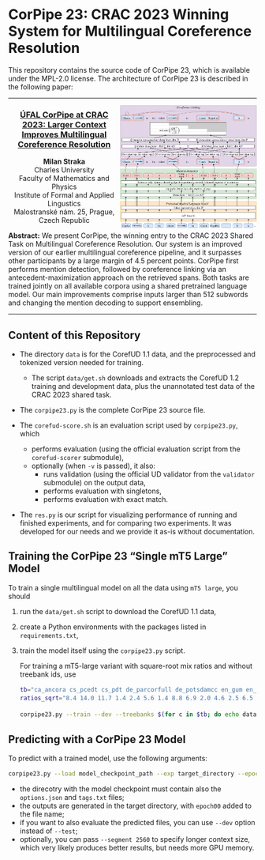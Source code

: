 # CorPipe 23: CRAC 2023 Winning System for Multilingual Coreference Resolution

This repository contains the source code of CorPipe 23, which is available under
the MPL-2.0 license. The architecture of CorPipe 23 is described in the following
paper:

---

<img src="figures/corpipe23_architecture.svg" alt="CorPipe Architecture" align="right" style="width: 55%">

<h3 align="center"><a href="https://aclanthology.org/2023.crac-sharedtask.4/">ÚFAL CorPipe at CRAC 2023: Larger Context Improves Multilingual Coreference Resolution</a></h3>

<p align="center">
  <b>Milan Straka</b><br>
  Charles University<br>
  Faculty of Mathematics and Physics<br>
  Institute of Formal and Applied Lingustics<br>
  Malostranské nám. 25, Prague, Czech Republic
</p>

**Abstract:** We present CorPipe, the winning entry to the CRAC 2023 Shared Task
on Multilingual Coreference Resolution. Our system is an improved version of our
earlier multilingual coreference pipeline, and it surpasses other participants
by a large margin of 4.5 percent points. CorPipe first performs mention
detection, followed by coreference linking via an antecedent-maximization
approach on the retrieved spans. Both tasks are trained jointly on all available
corpora using a shared pretrained language model. Our main improvements comprise
inputs larger than 512 subwords and changing the mention decoding to support
ensembling. <br clear="both">

---

## Content of this Repository

- The directory `data` is for the CorefUD 1.1 data, and the preprocessed
  and tokenized version needed for training.
  - The script `data/get.sh` downloads and extracts the CorefUD 1.2 training and
    development data, plus the unannotated test data of the CRAC 2023 shared
    task.

- The `corpipe23.py` is the complete CorPipe 23 source file.

- The `corefud-score.sh` is an evaluation script used by `corpipe23.py`, which
  - performs evaluation (using the official evaluation script from the `corefud-scorer` submodule),
  - optionally (when `-v` is passed), it also:
    - runs validation (using the official UD validator from the `validator` submodule) on the output data,
    - performs evaluation with singletons,
    - performs evaluation with exact match.

- The `res.py` is our script for visualizing performance of running and finished
  experiments, and for comparing two experiments. It was developed for our needs
  and we provide it as-is without documentation.

## Training the CorPipe 23 “Single mT5 Large” Model

To train a single multilingual model on all the data using `mT5 large`, you should
1. run the `data/get.sh` script to download the CorefUD 1.1 data,
2. create a Python environments with the packages listed in `requirements.txt`,
3. train the model itself using the `corpipe23.py` script.

   For training a mT5-large variant with square-root mix ratios and without treebank ids, use
   ```sh
   tb="ca_ancora cs_pcedt cs_pdt de_parcorfull de_potsdamcc en_gum en_parcorfull es_ancora fr_democrat hu_korkor hu_szegedkoref lt_lcc no_bokmaalnarc no_nynorsknarc pl_pcc ru_rucor tr_itcc"
   ratios_sqrt="8.4 14.0 11.7 1.4 2.4 5.6 1.4 8.8 6.9 2.0 4.6 2.5 6.5 6.0 9.5 5.1 3.1"

   corpipe23.py --train --dev --treebanks $(for c in $tb; do echo data/$c/$c-corefud-train.conllu; done) --resample 8000 $ratios_sqrt --epochs=15 --batch_size=8 --adafactor --learning_rate=6e-4 --learning_rate_decay --encoder=google/mt5-large --segment=512 --right=50 --label_smoothing=0.2 --exp=mt5-large
   ```

## Predicting with a CorPipe 23 Model

To predict with a trained model, use the following arguments:
```sh
corpipe23.py --load model_checkpoint_path --exp target_directory --epoch 0 --test input1.conllu input2.conllu
```
- the direcotry with the model checkpoint must contain also the `options.json` and `tags.txt` files;
- the outputs are generated in the target directory, with `epoch00` added to the file name;
- if you want to also evaluate the predicted files, you can use `--dev` option instead of `--test`;
- optionally, you can pass `--segment 2560` to specify longer context size, which very likely produces
  better results, but needs more GPU memory.
